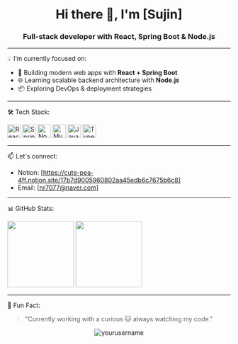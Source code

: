 <h1 align="center">Hi there 👋, I'm [Sujin]</h1>
<h3 align="center">Full-stack developer with React, Spring Boot & Node.js</h3>

---

💡 I’m currently focused on:
- 🚀 Building modern web apps with **React + Spring Boot**
- 🌐 Learning scalable backend architecture with **Node.js**
- 📦 Exploring DevOps & deployment strategies

---

🛠️ Tech Stack:
<p align="left">
  <img src="https://cdn.jsdelivr.net/gh/devicons/devicon/icons/react/react-original.svg" height="30" alt="React"/>
  <img src="https://cdn.jsdelivr.net/gh/devicons/devicon/icons/spring/spring-original.svg" height="30" alt="Spring Boot"/>
  <img src="https://cdn.jsdelivr.net/gh/devicons/devicon/icons/nodejs/nodejs-original.svg" height="30" alt="Node.js"/>
  <img src="https://cdn.jsdelivr.net/gh/devicons/devicon/icons/mysql/mysql-original.svg" height="30" alt="MySQL"/>
  <img src="https://cdn.jsdelivr.net/gh/devicons/devicon/icons/javascript/javascript-original.svg" height="30" alt="JavaScript"/>
  <img src="https://cdn.jsdelivr.net/gh/devicons/devicon/icons/typescript/typescript-original.svg" height="30" alt="TypeScript"/>
</p>

---

📫 Let's connect:
- Notion: [https://cute-pea-4ff.notion.site/17b7d9005960802aa45edb6c7675b6c8]
- Email: [nr7077@naver.com]

---

📊 GitHub Stats:
<p align="left">
  <img src="https://github-readme-stats.vercel.app/api?username=yourusername&show_icons=true&theme=tokyonight" height="150"/>
  <img src="https://github-readme-stats.vercel.app/api/top-langs/?username=yourusername&layout=compact&theme=tokyonight" height="150"/>
</p>

---

🐾 Fun Fact:
> "Currently working with a curious 🐱 always watching my code."

<!-- 방문자 뱃지 -->
<p align="center">
  <img src="https://komarev.com/ghpvc/?username=yourusername&label=Profile%20views&color=0e75b6&style=flat" alt="yourusername" />
</p>
